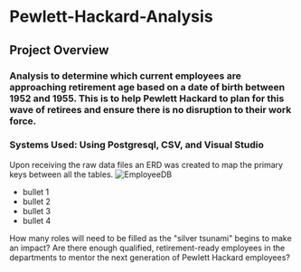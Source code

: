 # Pewlett-Hackard-Analysis
## Project Overview
### Analysis to determine which current employees are approaching retirement age based on a date of birth between 1952 and 1955.  This is to help Pewlett Hackard to plan for this wave of retirees and ensure there is no disruption to their work force.
### Systems Used: Using Postgresql, CSV, and Visual Studio

Upon receiving the raw data files an ERD was created to map the primary keys between all the tables.
![EmployeeDB](https://user-images.githubusercontent.com/95188079/152237909-0581a167-b29c-4238-91ca-45afb62dc5b2.png)

- bullet 1
- bullet 2
- bullet 3
- bullet 4

How many roles will need to be filled as the "silver tsunami" begins to make an impact?
Are there enough qualified, retirement-ready employees in the departments to mentor the next generation of Pewlett Hackard employees?
